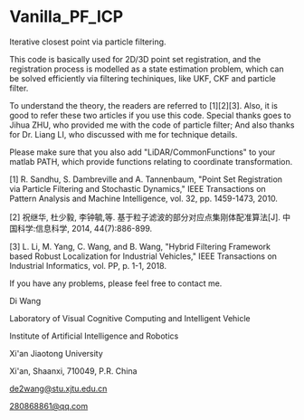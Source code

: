 # Vanilla_PF_ICP
Iterative closest point via particle filtering. 

This code is basically used for 2D/3D point set registration, and the registration process is modelled as a state estimation problem, which can be solved efficiently via filtering techiniques, like UKF, CKF and particle filter.

To understand the theory, the readers are referred to [1][2][3]. Also, it is good to refer these two articles if you use this code.
Special thanks goes to Jihua ZHU, who provided me with the code of particle filter; And also thanks for Dr. Liang LI, who discussed with me for technique details.

Please make sure that you also add "LiDAR/CommonFunctions" to your matlab PATH, which provide functions relating to coordinate transformation.

[1]	R. Sandhu, S. Dambreville and A. Tannenbaum, "Point Set Registration via Particle Filtering and Stochastic Dynamics," IEEE Transactions on Pattern Analysis and Machine Intelligence, vol. 32, pp. 1459-1473, 2010.

[2] 祝继华, 杜少毅, 李钟毓,等. 基于粒子滤波的部分对应点集刚体配准算法[J]. 中国科学:信息科学, 2014, 44(7):886-899.

[3]	L. Li, M. Yang, C. Wang, and B. Wang, "Hybrid Filtering Framework based Robust Localization for Industrial Vehicles," IEEE Transactions on Industrial Informatics, vol. PP, p. 1-1, 2018.

If you have any problems, please feel free to contact me.


Di Wang

Laboratory of Visual Cognitive Computing and Intelligent Vehicle

Institute of Artificial Intelligence and Robotics

Xi'an Jiaotong University

Xi'an, Shaanxi, 710049, P.R. China

de2wang@stu.xjtu.edu.cn

280868861@qq.com

